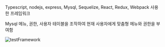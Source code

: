 
Typescript, nodejs, express, Mysql, Sequelize, React, Redux, Webpack 사용한 프레임워크

Mysql 메뉴, 권한, 사용자 테이블을 조작하여 현재 사용자에게 맞춤형 메뉴와 권한을 부여함

![testFramework](https://user-images.githubusercontent.com/44955199/99025616-91768b80-25ac-11eb-9d1c-6049ececefd4.png)
